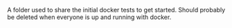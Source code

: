A folder used to share the initial docker tests to get started. Should probably be deleted when everyone is up and running with docker.
